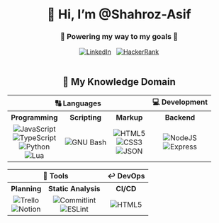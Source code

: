 <h1 align="center">👋 Hi, I’m @Shahroz-Asif</h1>
<h3 align="center">💫 Powering my way to my goals 💫</h3>

<div align="center">
  <a href="https://www.linkedin.com/in/shahrozasif"><img alt="LinkedIn" src="https://img.shields.io/badge/LinkedIn-0A66C2.svg?style=flat-square&logo=LinkedIn&logoColor=white"></a>&nbsp;&nbsp;
  <a href="https://www.hackerrank.com/shahroz_asif"><img alt="HackerRank" src="https://img.shields.io/badge/HackerRank-00EA64.svg?style=flat-square&logo=HackerRank&logoColor=white"></a>
</div>

<br>

<h2 align="center">🧠 My Knowledge Domain</h2>

<div align="center">
<table>
  <tr>
    <th align="center" colspan=3><b>🔠 Languages</b></th>
    <th align="center" colspan=1><b>💻 Development</b></th>
  </tr>
  <tr>
    <th align="center">Programming</th>
    <th align="center">Scripting</th>
    <th align="center">Markup</th>
    <th align="center">Backend</th>
  </tr>
  <tr>
    <td>
      <div align="center"><img alt="JavaScript" src="https://img.shields.io/badge/JavaScript-F7DF1E.svg?style=for-the-badge&logo=JavaScript&logoColor=black"></div>
      <div align="center"><img alt="TypeScript" src="https://img.shields.io/badge/TypeScript-3178C6.svg?style=for-the-badge&logo=TypeScript&logoColor=white"></div>
      <div align="center"><img alt="Python" src="https://img.shields.io/badge/Python-3776AB.svg?style=for-the-badge&logo=Python&logoColor=white"></div>
      <div align="center"><img alt="Lua" src="https://img.shields.io/badge/Lua-2C2D72.svg?style=for-the-badge&logo=Lua&logoColor=white"></div>
    </td>
    <td>
      <div align="center"><img alt="GNU Bash" src="https://img.shields.io/badge/GNU%20Bash-4EAA25.svg?style=for-the-badge&logo=GNU-Bash&logoColor=white"></div>
    </td>
    <td>
      <div align="center"><img alt="HTML5" src="https://img.shields.io/badge/HTML5-E34F26.svg?style=for-the-badge&logo=HTML5&logoColor=white"></div>
      <div align="center"><img alt="CSS3" src="https://img.shields.io/badge/CSS3-1572B6.svg?style=for-the-badge&logo=CSS3&logoColor=white"></div>
      <div align="center"><img alt="JSON" src="https://img.shields.io/badge/JSON-000000.svg?style=for-the-badge&logo=JSON&logoColor=white"></div>
    </td>
    <td>
      <div align="center"><img alt="NodeJS" src="https://img.shields.io/badge/Node.js-339933.svg?style=for-the-badge&logo=nodedotjs&logoColor=white"></div>
      <div align="center"><img alt="Express" src="https://img.shields.io/badge/Express-000000.svg?style=for-the-badge&logo=Express&logoColor=white"></div>
    </td>
  </tr>
</table>

<table>
  <tr>
    <th align="center" colspan=2><b>🔧 Tools</b></th>
    <th align="center" colspan=1><b>↩️ DevOps</b></th>
  </tr>
  <tr>
    <th align="center">Planning</th>
    <th align="center">Static Analysis</th>
    <th align="center">CI/CD</th>
  </tr>
  <tr>
    <td>
      <div align="center"><img alt="Trello" src="https://img.shields.io/badge/Trello-0052CC.svg?style=for-the-badge&logo=Trello&logoColor=white"></div>
      <div align="center"><img alt="Notion" src="https://img.shields.io/badge/Notion-000000.svg?style=for-the-badge&logo=Notion&logoColor=white"></div>
    </td>
    <td>
      <div align="center"><img alt="Commitlint" src="https://img.shields.io/badge/commitlint-000000.svg?style=for-the-badge&logo=commitlint&logoColor=white"></div>
      <div align="center"><img alt="ESLint" src="https://img.shields.io/badge/ESLint-4B32C3.svg?style=for-the-badge&logo=ESLint&logoColor=white"></div>
    </td>
    <td>
      <div align="center"><img alt="HTML5" src="https://img.shields.io/badge/GitHub%20Actions-2088FF.svg?style=for-the-badge&logo=GitHub-Actions&logoColor=white"></div>
    </td>
  </tr>
</table>
</div>
